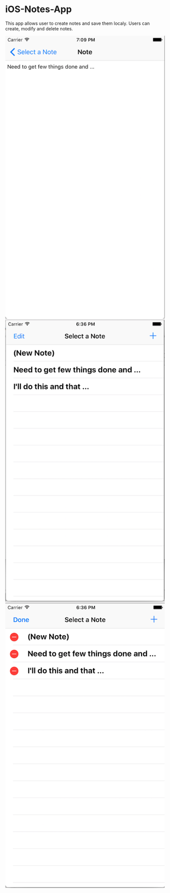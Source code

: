 # iOS-Notes-App

This app allows user to create notes and save them localy. Users can create, modify and delete notes.

![app snapshot1](Add-edit-note.png)
![app snapshot2](Notes-list.png)
![app snapshot3](Remove-notes.png)
